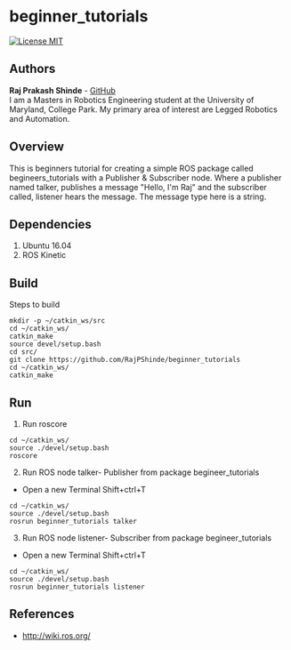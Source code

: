 # beginner_tutorials
[![License MIT](https://img.shields.io/badge/License-MIT-brightgreen.svg)](https://github.com/RajPShinde/begineer_tutorials/blob/master/LICENSE)

## Authors

**Raj Prakash Shinde** - [GitHub](https://github.com/RajPShinde)
<br>I am a Masters in Robotics Engineering student at the University of Maryland, College Park. My primary area of interest are Legged Robotics and Automation. 

## Overview
This is beginners tutorial for creating a simple ROS package called begineers_tutorials with a Publisher &amp; Subscriber node. Where a publisher named talker, publishes a message "Hello, I'm Raj" and the subscriber called, listener hears the message. The message type here is a string.

## Dependencies
1. Ubuntu 16.04
2. ROS Kinetic

## Build
Steps to build
```
mkdir -p ~/catkin_ws/src
cd ~/catkin_ws/
catkin_make
source devel/setup.bash
cd src/
git clone https://github.com/RajPShinde/beginner_tutorials
cd ~/catkin_ws/
catkin_make
```

## Run
1. Run roscore
```
cd ~/catkin_ws/
source ./devel/setup.bash
roscore
```

2. Run ROS node talker- Publisher from package begineer_tutorials
* Open a new Terminal Shift+ctrl+T
```
cd ~/catkin_ws/
source ./devel/setup.bash
rosrun beginner_tutorials talker
```

3. Run ROS node listener- Subscriber from package begineer_tutorials
* Open a new Terminal Shift+ctrl+T
```
cd ~/catkin_ws/
source ./devel/setup.bash
rosrun beginner_tutorials listener
```
## References
* http://wiki.ros.org/
